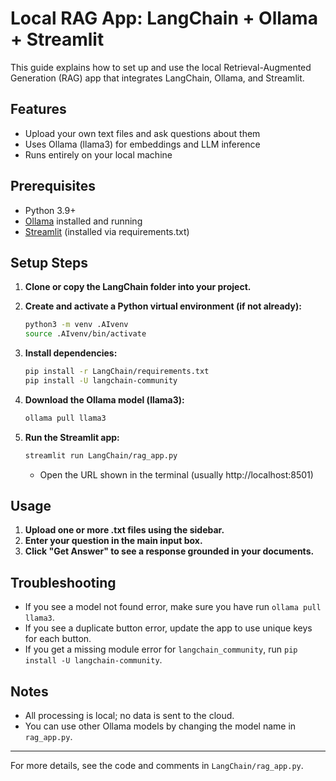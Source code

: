 # Local RAG App: LangChain + Ollama + Streamlit

This guide explains how to set up and use the local Retrieval-Augmented Generation (RAG) app that integrates LangChain, Ollama, and Streamlit.

## Features
- Upload your own text files and ask questions about them
- Uses Ollama (llama3) for embeddings and LLM inference
- Runs entirely on your local machine

## Prerequisites
- Python 3.9+
- [Ollama](https://ollama.com/) installed and running
- [Streamlit](https://streamlit.io/) (installed via requirements.txt)

## Setup Steps

1. **Clone or copy the LangChain folder into your project.**

2. **Create and activate a Python virtual environment (if not already):**
   ```sh
   python3 -m venv .AIvenv
   source .AIvenv/bin/activate
   ```

3. **Install dependencies:**
   ```sh
   pip install -r LangChain/requirements.txt
   pip install -U langchain-community
   ```

4. **Download the Ollama model (llama3):**
   ```sh
   ollama pull llama3
   ```

5. **Run the Streamlit app:**
   ```sh
   streamlit run LangChain/rag_app.py
   ```
   - Open the URL shown in the terminal (usually http://localhost:8501)

## Usage
1. **Upload one or more .txt files using the sidebar.**
2. **Enter your question in the main input box.**
3. **Click "Get Answer" to see a response grounded in your documents.**

## Troubleshooting
- If you see a model not found error, make sure you have run `ollama pull llama3`.
- If you see a duplicate button error, update the app to use unique keys for each button.
- If you get a missing module error for `langchain_community`, run `pip install -U langchain-community`.

## Notes
- All processing is local; no data is sent to the cloud.
- You can use other Ollama models by changing the model name in `rag_app.py`.

---
For more details, see the code and comments in `LangChain/rag_app.py`.
